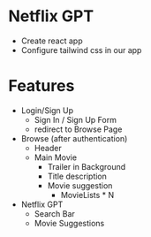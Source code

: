 # Netflix GPT
- Create react app
- Configure tailwind css in our app


# Features
- Login/Sign Up
  - Sign In / Sign Up Form
  - redirect to Browse Page
- Browse (after authentication)
  - Header
  - Main Movie
    - Trailer in Background
    - Title description
    - Movie suggestion
      - MovieLists * N
- Netflix GPT
  - Search Bar
  - Movie Suggestions
  